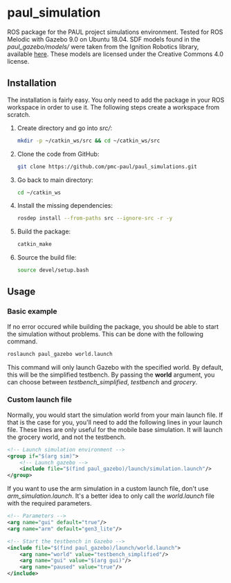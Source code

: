 # paul_simulation

ROS package for the PAUL project simulations environment. Tested for ROS Melodic with Gazebo 9.0 on Ubuntu 18.04. SDF models found in the *paul_gazebo/models/* were taken from the Ignition Robotics library, available [here](https://app.ignitionrobotics.org/dashboard). These models are licensed under the Creative Commons 4.0 license.

## Installation

The installation is fairly easy. You only need to add the package in your ROS workspace in order to use it. The following steps create a workspace from scratch.

1. Create directory and go into *src/*:

    ```bash
    mkdir -p ~/catkin_ws/src && cd ~/catkin_ws/src
    ```

1. Clone the code from GitHub:

    ```bash
    git clone https://github.com/pmc-paul/paul_simulations.git
    ```

1. Go back to main directory:

    ```bash
    cd ~/catkin_ws
    ```

1. Install the missing dependencies:

    ```bash
    rosdep install --from-paths src --ignore-src -r -y
    ```

1. Build the package:

    ```bash
    catkin_make
    ```

1. Source the build file:

    ```bash
    source devel/setup.bash
    ```

## Usage

### Basic example

If no error occured while building the package, you should be able to start the simulation without problems. This can be done with the following command.

```bash
roslaunch paul_gazebo world.launch
```

This command will only launch Gazebo with the specified world. By default, this will be the simplified testbench. By passing the **world** argument, you can choose between *testbench_simplified*, *testbench* and *grocery*. 

### Custom launch file

Normally, you would start the simulation world from your main launch file. If that is the case for you, you'll need to add the following lines in your launch file. These lines are only useful for the mobile base simulation. It will launch the grocery world, and not the testbench.

```xml
<!-- Launch simulation environment -->
<group if="$(arg sim)">
    <!-- Launch gazebo -->
    <include file="$(find paul_gazebo)/launch/simulation.launch"/>
</group>
```

If you want to use the arm simulation in a custom launch file, don't use *arm_simulation.launch*. It's a better idea to only call the *world.launch* file with the required parameters.

```xml
<!-- Parameters -->
<arg name="gui" default="true"/>
<arg name="arm" default="gen3_lite"/>

<!-- Start the testbench in Gazebo -->
<include file="$(find paul_gazebo)/launch/world.launch">
    <arg name="world" value="testbench_simplified"/>
    <arg name="gui" value="$(arg gui)"/>
    <arg name="paused" value="true"/>
</include> 
```
